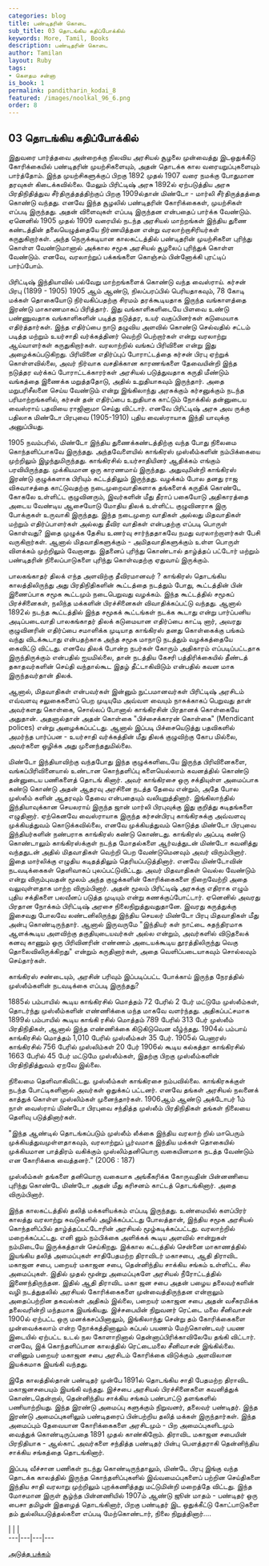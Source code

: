 ```yaml
---
categories: blog
title: பண்டிதரின் கொடை
sub_title: 03 தொடங்கிய கதிப்போக்கில்
keywords: More, Tamil, Books
description: பண்டிதரின் கொடை
author: Tamilan
layout: Ruby
tags:
- கௌதம சன்னா
is_book: 1
permalink: panditharin_kodai_8
featured: /images/noolkal_96_6.png
order: 8
---
```



## 03 தொடங்கிய கதிப்போக்கில்

இதுவரை பார்த்தவை அன்றைக்கு நிலவிய அரசியல் சூழலை முன்வைத்து இடஒதுக்கீடு கோரிக்கையில் பண்டிதரின் முயற்சிகளையும், அதன் தொடக்க கால வரையறுப்புகளையும் பார்த்தோம். இந்த முயற்சிகளுக்குப் பிறகு 1892 முதல் 1907 வரை நமக்கு போதுமான தரவுகள் கிடைக்கவில்லை. மேலும் பிரிட்டிஷ் அரசு 1892ல் ஏற்படுத்திய அரசு பிரதிநிதித்துவ சீர்திருத்தத்திற்குப் பிறகு 1909ல்தான் மிண்டோ - மார்லி சீர்திருத்தத்தை கொண்டு வந்தது. எனவே இந்த சூழலில் பண்டிதரின் கோரிக்கைகள், முயற்சிகள் எப்படி இருந்தது. அதன் விளைவுகள் எப்படி இருந்தன என்பதைப் பார்க்க வேண்டும். ஏனெனில் 1905 முதல் 1909 வரையில் நடந்த அரசியல் மாற்றங்கள் இந்திய துணை கண்டத்தின் தலையெழுத்தையே நிர்ணயித்தன என்று வரலாற்றாசிரியர்கள் கருதுகிறார்கள். அந்த நெருக்கடியான காலகட்டத்தில் பண்டிதரின் முயற்சிகளை புரிந்து கொள்ள வேண்டுமானால் அக்கால சமூக அரசியல் சூழலைப் புரிந்துக் கொள்ள வேண்டும். எனவே, வரலாற்றுப் பக்கங்களை கொஞ்சம் பின்னோக்கி புரட்டிப் பார்ப்போம்.

பிரிட்டிஷ் இந்தியாவில் பல்வேறு மாற்றங்களைக் கொண்டு வந்த வைஸ்ராய். கர்சன் பிரபு (1899 - 1905) 1905 ஆம் ஆண்டு, நிலப்பரப்பில் பெரியதாகவும், 78 கோடி மக்கள் தொகையோடு நிர்வகிப்பதற்கு சிரமம் தரக்கூடியதாக இருந்த வங்காளத்தை இரண்டு மாகாணமாகப் பிரித்தார். இது வங்காளிகளிடையே பிளவை உண்டு பண்ணுவதாக வங்காளிகளின் படித்த நடுத்தர, உயர் வகுப்பினர்கள் கடுமையாக எதிர்த்தார்கள். இந்த எதிர்ப்பை நாடு தழுவிய அளவில் கொண்டு செல்வதில் சட்டம் படித்த மற்றும் உயர்சாதி வர்க்கத்தினர் வெற்றி பெற்றார்கள் என்று வரலாற்று ஆய்வாளர்கள் கருதுகிறார்கள். வரலாற்றில் வங்கப் பிரிவினை என்று இது அழைக்கப்படுகிறது. பிரிவினை எதிர்ப்புப் போராட்டத்தை கர்சன் பிரபு ஏற்றுக் கொள்ளவில்லை, அவர் நிர்வாக வசதிக்கான காரணங்களை தேவையின்றி இந்த நடுத்தர வர்க்கப் போராட்டக்காரர்கள் அரசியல் ﻿படுத்துவதாக கருதி மீண்டும் வங்கத்தை இணைக்க மறுத்ததோடு, அதில் உறுதியாகவும் இருந்தார். அதை மறுபரிசீலனை செய்ய வேண்டும் என்று இங்கிலாந்து அரசுக்கும் கர்சனுக்கும் நடந்த பரிமாற்றங்களில், கர்சன் தன் எதிர்ப்பை உறுதியாக காட்டும் நோக்கில் தன்னுடைய வைஸ்ராய் பதவியை ராஜினாமா செய்து விட்டார். எனவே பிரிட்டிஷ் அரசு அவ ருக்கு பதிலாக மிண்டோ பிரபுவை (1905-1910) புதிய வைஸ்ராயாக இந்தி யாவுக்கு அனுப்பியது.

1905 நவம்பரில், மிண்டோ இந்திய துணைக்கண்டத்திற்கு வந்த போது நிலைமை கொந்தளிப்பாகவே இருந்தது. அந்தவேளையில் காங்கிரஸ் முஸ்லீம்களின் நம்பிக்கையை முற்றிலும் இழந்துமிருந்தது. காங்கிரசில் உயர்சாதியினர் ஆதிக்கம் எங்கும் பரவியிருந்தது. முக்கியமான ஒரு காரணமாய் இருந்தது. அதுவுமின்றி காங்கிரஸ் இரண்டு குழுக்களாக பிரியும் கட்டத்திலும் இருந்தது. வழக்கம் போல தனது ராஜ விசுவாசத்தை காட்டுவதற்கு நடைமுறைவாதிகளாக தங்களைக் கருதிக் கொண்டே கோகலே உள்ளிட்ட குழுவினரும், இவர்களின் மீது தீராப் பகையோடு அதிகாரத்தை அடைய வேண்டிய ஆசையோடு மோதிய திலக் உள்ளிட்ட குழுவினராக இரு போக்குகள் உருவாகி இருந்தது. இந்த நடைமுறை வாதிகள் அல்லது மிதவாதிகள் மற்றும் எதிர்ப்பாளர்கள் அல்லது தீவிர வாதிகள் என்பதற்கு எப்படி பொருள் கொள்வது? இதை முழுக்க தேசிய உணர்வு சார்ந்ததாகவே நமது வரலாற்றாளர்கள் பேசி வருகிறார்கள். ஆனால் மிதவாதிகளுக்கும் - அமிதவாதிகளுக்கும் உள்ள பொருள் விளக்கம் முற்றிலும் வேறானது. இதனைப் புரிந்து கொண்டால் தாழ்த்தப் பட்டோர் மற்றும் பண்டிதரின் நிலைப்பாடுகளை புரிந்து கொள்வதற்கு ஏதுவாய் இருக்கும்.

பாலகங்காதர் திலக் எந்த அளவிற்கு தீவிரமானவர் ? காங்கிரஸ் தொடங்கிய காலத்திலிருந்து அது பிரதிநிதிகளின் கூட்டத்தை நடத்தும் போது, கூட்டத்தின் பின் இணைப்பாக சமூக கூட்டமும் நடைபெறுவது வழக்கம். இந்த கூட்டத்தில் சமூகப் பிரச்சினைகள், நலிந்த மக்களின் பிரச்சினைகள் விவாதிக்கப்பட்டு வந்தது. ஆனால் 1892ல் நடந்த கூட்டத்தில் இந்த சமூகக் கூட்டங்கள் நடக்க கூடாது என்று பார்ப்பனிய அடிப்படைவாதி பாலகங்காதர் திலக் கடுமையான எதிர்ப்பை காட்டி னார், அவரது குழுவினரின் எதிர்ப்பை சமாளிக்க முடியாத காங்கிரஸ் தனது கொள்கைக்கு பங்கம் வந்து விடக்கூடாது என்பதற்காக அந்த சமூக மாநாடு நடத்தும் வழக்கத்தையே கைவிட்டு விட்டது. எனவே திலக் போன்ற நபர்கள் கோரும் அதிகாரம் எப்படிப்பட்டதாக இருந்திருக்கும் ﻿என்பதில் ஐயமில்லை, தான் நடத்திய கேசரி பத்திரிக்கையில் தீண்டத் தகாதவர்களின் செய்தி வந்தால்கூட இதழ் தீட்டாகிவிடும் என்பதில் கவன மாக இருந்தவர்தான் திலக்.

ஆனால், மிதவாதிகள் என்பவர்கள் இன்னும் நுட்பமானவர்கள் பிரிட்டிஷ் அரசிடம் எவ்வளவு சலுகைகளைப் பெற முடியுமே அவ்வள வையும் நாசுக்காகப் பெறுவது தான் அவர்களது கொள்கை, சொல்லப் போனால் காங்கிரசின் பிரதானக் கொள்கையே அதுதான். அதனால்தான் அதன் கொள்கை "பிச்சைக்காரன் கொள்கை" (Mendicant polices) என்று அழைக்கப்பட்டது. ஆனால் இப்படி பிச்சையெடுத்து பதவிகளில் அமர்ந்த பார்ப்பன - உயர்சாதி வர்க்கத்தின் மீது திலக் குழுவிற்கு கோப மில்லை, அவர்களை ஒழிக்க அது முனைந்ததுமில்லை.

மிண்டோ இந்தியாவிற்கு வந்தபோது இந்த குழுக்களிடையே இருந்த பிரிவினைகளை, வங்கப்பிரிவினையால் உண்டான கொந்தளிப்பு களையெல்லாம் கவனத்தில் கொண்டு தன்னுடைய பணிகளைத் தொடங் கினார். அவர் காங்கிரசை ஒரு சக்தியுள்ள அமைப்பாக கண்டு கொண்டு அதன் ஆதரவு அரசினை நடத்த தேவை என்றும், அதே போல முஸ்லீம் களின் ஆதரவும் தேவை என்பதையும் வலியுறுத்தினார். இங்கிலாந்தில் இந்தியாவுக்கான செயலராய் இருந்த ஜான் மார்லி பிரபுவுக்கு இது குறித்து கடிதங்களை எழுதினார். ஏற்கெனவே வைஸ்ராயாக இருந்த கர்சன்பிரபு காங்கிரசுக்கு அவ்வளவு முக்கியத்துவம் கொடுக்கவில்லை, எனவே முக்கியத்துவம் கொடுத்த மிண்டோ பிரபுவை இந்தியர்களின் நண்பராக காங்கிரஸ் கண்டு கொண்டது. காங்கிரஸ் அப்படி கண்டு கொண்டாலும் காங்கிரஸ்க்குள் நடந்த மோதல்களை ஆர்வத்துடன் மிண்டோ கவனித்து வந்ததுடன் அதில் மிதவாதிகள் வெற்றி பெற வேண்டுமெனவும் அவர் விரும்பினார். இதை மார்லிக்கு எழுதிய கடிதத்திலும் தெரியப்படுத்தினார். எனவே மிண்டோவின் நடவடிக்கைகள் தெளிவாகப் புலப்பட்டுவிட்டது. அவர் மிதவாதிகள் வெல்ல வேண்டும் என்று விரும்புவதன் மூலம் அந்த குழுக்களின் கோரிக்கைகளை நிறைவேற்றி அதை வலுவுள்ளதாக மாற்ற விரும்பினார். அதன் மூலம் பிரிட்டிஷ் அரசுக்கு எதிராக எழும் புதிய சக்திகளை பலவீனப் படுத்த முடியும் என்று கணக்குப்போட்டார். ஏனெனில் அவரது பிரதான நோக்கம் பிரிட்டிஷ் அரசை நிலைநிறுத்துவதுதானே. இவரது கருத்துக்கு இசைவது போலவே லண்டனிலிருந்து இந்திய செயலர் மிண்டோ பிரபு மிதவாதிகள் மீது அன்பு கொண்டிருந்தார். ஆனால் இருவருமே "இந்தியர் கள் நாட்டை சுதந்திரமாக ஆளக்கூடிய அளவிற்கு தகுதியுடையவர்கள் ﻿அல்ல என்றும், அவர்களில் விடுதலைக் கனவு காணும் ஒரு பிரிவினரின் எண்ணம் அடையக்கூடிய தூரத்திலிருந்து வெகு தொலைவிலிருக்கிறது" என்றும் கருதினார்கள், அதை வெளிப்படையாகவும் சொல்லவும் செய்தார்கள்.

காங்கிரஸ் சண்டையும், அரசின் பரிவும் இப்படிப்பட்ட போக்காய் இருந்த நேரத்தில் முஸ்லீம்களின் நடவடிக்கை எப்படி இருந்தது?

1885ல் பம்பாயில் கூடிய காங்கிரசில் மொத்தம் 72 பேரில் 2 பேர் மட்டுமே முஸ்லீம்கள், தொடர்ந்து முஸ்லீம்களின் எண்ணிக்கை மந்த மாகவே வளர்ந்தது. அதிகப்பட்சமாக 1899ல் பம்பாயில் கூடிய காங்கி ரசில் மொத்தம் 789 பேரில் 313 பேர் முஸ்லீம் பிரதிநிதிகள், ஆனால் இந்த எண்ணிக்கை கிடுகிடுவென வீழ்ந்தது. 1904ல் பம்பாய் காங்கிரசில் மொத்தம் 1,010 பேரில் முஸ்லீம்கள் 35 பேர். 1905ல் பெனாரஸ் காங்கிரசில் 756 பேரில் முஸ்லிம்கள் 20 பேர் 1906ல் கூடிய கல்கத்தா காங்கிரசில் 1663 பேரில் 45 பேர் மட்டுமே முஸ்லீம்கள், இதற்கு பிறகு முஸ்லீம்களின் பிரதிநிதித்துவம் ஏறவே இல்லை.

நிலைமை தெளிவாகிவிட்டது. முஸ்லீம்கள் காங்கிரசை நம்பவில்லை. காங்கிரசுக்குள் நடந்த போட்டிகளினால் அவர்கள் ஒதுக்கப் பட்டனர். எனவே தங்கள் அரசியல் நலனைக் காத்துக் கொள்ள முஸ்லிம்கள் முனைந்தார்கள். 1906ஆம் ஆண்டு அக்டோபர் 1ம் நாள் வைஸ்ராய் மிண்டோ பிரபுவை சந்தித்த முஸ்லீம் பிரதிநிதிகள் தங்கள் நிலையை தெளிவு படுத்தினார்கள்.

"இந்த ஆண்டில் தொடங்கப்படும் முஸ்லீம் லீக்கை இந்திய வரலாற் றில் மாபெரும் முக்கியத்துவமுள்ளதாகவும், வரலாற்றுப் பூர்வமாக இந்திய மக்கள் தொகையில் முக்கியமான பாத்திரம் வகிக்கும் முஸ்லிம்தனியொரு வகையினமாக நடத்த வேண்டும் என கோரிக்கை வைத்தனர்.” (2006 : 187)

முஸ்லீம்கள் தங்களை தனியொரு வகையாக அங்கீகரிக்க கோருவதின் பின்னணியை புரிந்து கொண்டே மிண்டோ அதன் மீது கரிசனம் காட்டத் தொடங்கினார். அதை விரும்பினார்.

இந்த காலகட்டத்தில் தலித் மக்களியக்கம் எப்படி இருந்தது. உண்மையில் களப்பிரர் காலத்து வரலாற்று சுவடுகளில் அழிக்கப்பட்டது போலத்தான், இந்திய சமூக அரசியல் கொந்தளிப்பில் தாழ்த்தப்பட்டோரின் அரசியல் மூழ்கடிக்கப்பட்டது. வரலாற்றில் மறைக்கப்பட்டது. எனி னும் நம்பிக்கை அளிக்கக் கூடிய அளவில் சான்றுகள் நம்மிடையே ﻿இருக்கத்தான் செய்கிறது. இக்கால கட்டத்தில் சென்னை மாகாணத்தில் இயங்கிய தலித் அமைப்புகள் சாதிபேதமற்ற திராவிடர் மகாசபை, ஆதி திராவிட மகாஜன சபை, பறையர் மகாஜன சபை, தென்னிந்திய சாக்கிய சங்கம் உள்ளிட்ட சில அமைப்புகள். இதில் முதல் மூன்று அமைப்புகளே அரசியல் நீரோட்டத்தில் இணைந்திருந்தன. இதில் ஆதி திராவிட மகா ஜன சபை அதன் பழைய தலைவர்களின் வழி நடத்துதலில் அரசியல் கோரிக்கைகளை முன்வைத்திருந்தன என்றாலும் அதைப்பற்றின தகவல்கள் அதிகம் இல்லை, பறையர் மகாஜன சபை அதன் வசீகரமிக்க தலைவரின்றி மந்தமாக இயங்கியது. இச்சபையின் நிறுவனர் ரெட்டை மலை சீனிவாசன் 1900ல் ஏற்பட்ட ஒரு மனக்கசப்பினாலும், இங்கிலாந்து சென்று தம் கோரிக்கைகளை முன்வைக்கலாம் என்ற நோக்கத்தினாலும் கப்பல் பயணம் மேற்கொண்டவர் பயண இடையில் ஏற்பட்ட உடல் நல கோளாறினால் தென்னாப்பிரிக்காவிலேயே தங்கி விட்டார். எனவே, இக் கொந்தளிப்பான காலத்தில் ரெட்டைமலை சீனிவாசன் இங்கில்லை. எனினும் பறையர் மகாஜன சபை அரசிடம் கோரிக்கை விடுக்கும் அளவிலான இயக்கமாக இயங்கி வந்தது.

இதே காலத்தில்தான் பண்டிதர் முன்பே 1891ல் தொடங்கிய சாதி பேதமற்ற திராவிட மகாஜனசபையும் இயங்கி வந்தது. இச்சபை அரசியல் பிரச்சினைகளை கவனித்துக் கொண்டதென்றால், தென்னிந்திய சாக்கிய சங்கம் பண்பாட்டு தளங்களில் பணியாற்றியது. இந்த இரண்டு அமைப்பு களுக்கும் நிறுவனர், தலைவர் பண்டிதர். இந்த இரண்டு அமைப்புகளிலும் பண்டிதரைப் பின்பற்றிய தலித் மக்கள் இருந்தார்கள். இந்த அமைப்பும் தேவையான கோரிக்கைகளை அரசிடமும் - பிற அமைப்புகளிடமும் வைத்துக் கொண்டிருப்பதை 1891 முதல் காண்கிறோம். திராவிட மகாஜன சபையின் பிரநிதியாக - ஆல்காட் அவர்களை சந்தித்த பண்டிதர் பின்பு பெளத்தராகி தென்னிந்திய சாக்கிய சங்கத்தை தொடங்கினார்.

இப்படி வீச்சான பணிகள் நடந்து கொண்டிருந்தாலும், மிண்டே பிரபு இங்கு வந்த தொடக்க காலத்தில் இருந்த கொந்தளிப்புகளில் இவ்வமைப்புகளைப் பற்றின செய்திகளை இந்திய சாதி வரலாறு முற்றிலும் புறக்கணித்தது மட்டுமின்றி மறைத்தே விட்டது. இந்த மோசமான இருள் சூழ்ந்த பின்னணியில் 1907ம் ஆண்டு ஜூன் மாதம் - பண்டிதர் ஒரு பைசா தமிழன் இதழைத் தொடங்கினார், பிறகு பண்டிதர் இட ஒதுக்கீட்டு கோட்பாடுகளை தம் துல்லியபடுத்தல்களை எப்படி மேற்கொண்டார், நிலை நிறுத்தினார்....

| | |  
\---|---|---|---

[அடுத்த பக்கம்](panditharin_kodai_9)